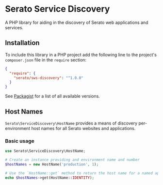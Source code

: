 # Serato Service Discovery

A PHP library for aiding in the discovery of Serato web applications and services.

## Installation

To include this library in a PHP project add the following line to the project's `composer.json` file
in the `require` section:

```json
{
  "require": {
    "serato/sws-discovery": "^1.0.0"
  }
}
```
See [Packagist](https://packagist.org/packages/serato/sws-discovery) for a list of all available versions.

## Host Names

`Serato\ServiceDiscovery\HostName` provides a means of discovery per-environment host names for all Serato websites and applications.

### Basic usage

```php
use Serato\ServiceDiscovery\HostName;

# Create an instance providing and environment name and number
$hostNames = new HostName('production', 1);

# Use the `HostName::get` method to return the host name for a named application
echo $hostNames->get(HostName::IDENTITY);
```
